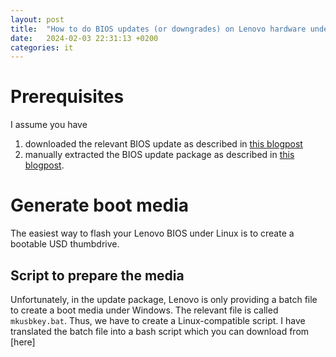 ```yaml
---
layout: post
title:  "How to do BIOS updates (or downgrades) on Lenovo hardware under Linux"
date:   2024-02-03 22:31:13 +0200
categories: it
---
```


# Prerequisites
I assume you have
1. downloaded the relevant BIOS update as described in [this blogpost](/it/2024/02/03/Downgrade-Lenovo-BIOS-fix-sleep-problems.html)
2. manually extracted the BIOS update package as described in [this blogpost](/it/2024/02/03/Manually-unpack-Lenovo-update-packages.html).

# Generate boot media
The easiest way to flash your Lenovo BIOS under Linux is to create a bootable USD thumbdrive.
## Script to prepare the media
Unfortunately, in the update package, Lenovo is only providing a batch file to create a boot media under Windows. The relevant file is called ```mkusbkey.bat```. Thus, we have to create a Linux-compatible script. I have translated the batch file into a bash script which you can download from [here]
